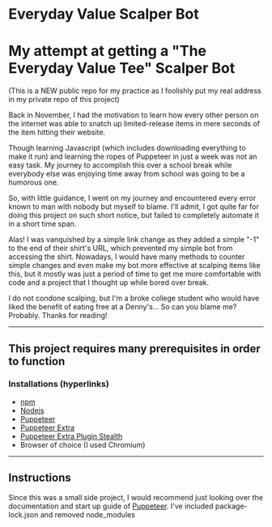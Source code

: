 # Everyday Value Scalper Bot
# My attempt at getting a "The Everyday Value Tee" Scalper Bot

(This is a NEW public repo for my practice as I foolishly put my real address in my private repo of this project)

Back in November, I had the motivation to learn how every other person on the internet was able to snatch up limited-release items in mere seconds of the item hitting their website.

Though learning Javascript (which includes downloading everything to make it run) and learning the ropes of Puppeteer in just a week was not an easy task. My journey to accomplish this over a school break while everybody else was enjoying time away from school was going to be a humorous one.

So, with little guidance, I went on my journey and encountered every error known to man with nobody but myself to blame. I'll admit, I got quite far for doing this project on such short notice, but failed to completely automate it in a short time span.

Alas! I was vanquished by a simple link change as they added a simple "-1" to the end of their shirt's URL, which prevented my simple bot from accessing the shirt. Nowadays, I would have many methods to counter simple changes and even make my bot more effective at scalping items like this, but it mostly was just a period of time to get me more comfortable with code and a project that I thought up while bored over break.

I do not condone scalping, but I'm a broke college student who would have liked the benefit of eating free at a Denny's... So can you blame me? Probably. Thanks for reading!

___
## This project requires many prerequisites in order to function

### Installations (hyperlinks)

- [npm](https://www.npmjs.com/)
- [Nodejs](https://nodejs.org/en/)
- [Puppeteer](https://pptr.dev/)
- [Puppeteer Extra](https://www.npmjs.com/package/puppeteer-extra)
- [Puppeteer Extra Plugin Stealth](https://www.npmjs.com/package/puppeteer-extra-plugin-stealth)
- Browser of choice (I used Chromium)


___
## Instructions

Since this was a small side project, I would recommend just looking over the documentation and start up guide of [Puppeteer](https://pptr.dev/). I've included package-lock.json and removed node_modules
